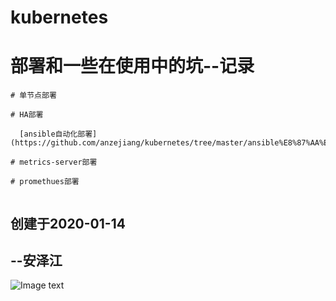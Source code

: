 # kubernetes
# 部署和一些在使用中的坑--记录

```
# 单节点部署

# HA部署

  [ansible自动化部署](https://github.com/anzejiang/kubernetes/tree/master/ansible%E8%87%AA%E5%8A%A8%E5%8C%96%E9%83%A8%E7%BD%B2)

# metrics-server部署

# promethues部署	


```

##                                                                                                                                 创建于2020-01-14

##                                                                                                                                                --安泽江

![Image text](https://github.com/anzejiang/kubernetes-/blob/master/images/1578972603(1).jpg)
